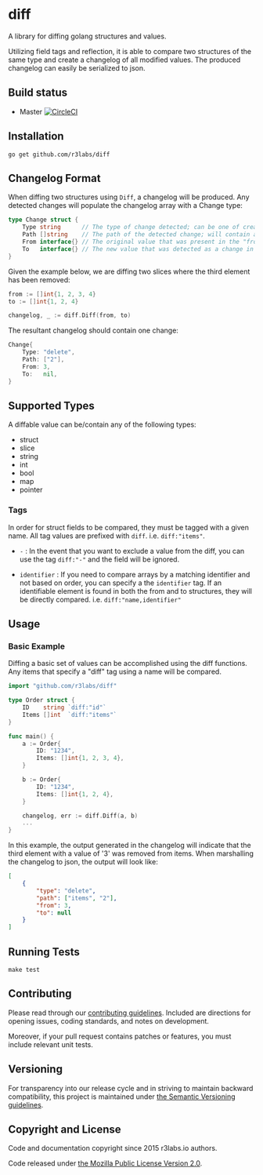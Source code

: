 # diff

A library for diffing golang structures and values.

Utilizing field tags and reflection, it is able to compare two structures of the same type and create a changelog of all modified values. The produced changelog can easily be serialized to json.

## Build status

* Master [![CircleCI](https://circleci.com/gh/r3labs/diff/tree/master.svg?style=svg)](https://circleci.com/gh/r3labs/diff/tree/master)

## Installation

```
go get github.com/r3labs/diff
```

## Changelog Format

When diffing two structures using `Diff`, a changelog will be produced. Any detected changes will populate the changelog array with a Change type:

```go
type Change struct {
	Type string      // The type of change detected; can be one of create, update or delete
	Path []string    // The path of the detected change; will contain any field name or array index that was part of the traversal
	From interface{} // The original value that was present in the "from" structure
	To   interface{} // The new value that was detected as a change in the "to" structure
}
```

Given the example below, we are diffing two slices where the third element has been removed:

```go
from := []int{1, 2, 3, 4}
to := []int{1, 2, 4}

changelog, _ := diff.Diff(from, to)
```

The resultant changelog should contain one change:

```go
Change{
    Type: "delete",
    Path: ["2"],
    From: 3,
    To:   nil,
}
```

## Supported Types

A diffable value can be/contain any of the following types:

* struct
* slice
* string
* int
* bool
* map
* pointer

### Tags

In order for struct fields to be compared, they must be tagged with a given name. All tag values are prefixed with `diff`. i.e. `diff:"items"`.

* `-` : In the event that you want to exclude a value from the diff, you can use the tag `diff:"-"` and the field will be ignored.

* `identifier` : If you need to compare arrays by a matching identifier and not based on order, you can specify a the `identifier` tag. If an identifiable element is found in both the from and to structures, they will be directly compared. i.e. `diff:"name,identifier"`


## Usage

### Basic Example

Diffing a basic set of values can be accomplished using the diff functions. Any items that specify a "diff" tag using a name will be compared.

```go
import "github.com/r3labs/diff"

type Order struct {
    ID    string `diff:"id"`
    Items []int  `diff:"items"`
}

func main() {
    a := Order{
        ID: "1234",
        Items: []int{1, 2, 3, 4},
    }

    b := Order{
        ID: "1234",
        Items: []int{1, 2, 4},
    }

    changelog, err := diff.Diff(a, b)
    ...
}
```

In this example, the output generated in the changelog will indicate that the third element with a value of '3' was removed from items.
When marshalling the changelog to json, the output will look like:

```json
[
    {
        "type": "delete",
        "path": ["items", "2"],
        "from": 3,
        "to": null
    }
]
```


## Running Tests

```
make test
```

## Contributing

Please read through our
[contributing guidelines](CONTRIBUTING.md).
Included are directions for opening issues, coding standards, and notes on
development.

Moreover, if your pull request contains patches or features, you must include
relevant unit tests.

## Versioning

For transparency into our release cycle and in striving to maintain backward
compatibility, this project is maintained under [the Semantic Versioning guidelines](http://semver.org/).

## Copyright and License

Code and documentation copyright since 2015 r3labs.io authors.

Code released under
[the Mozilla Public License Version 2.0](LICENSE).
